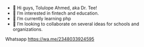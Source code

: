 - 👋 Hi guys, Tolulope Ahmed, aka Dr. Tee! 
- 👀 I’m interested in fintech and education. 
- 🌱 I’m currently learning php 
- 💞️ I’m looking to collaborate on several ideas for schools and organizations. 

Whatsapp 
https://wa.me/2348033924595 

<!---
tolulopeahmed/tolulopeahmed is a ✨ special ✨ repository because its `README.md` (this file) appears on your GitHub profile.
You can click the Preview link to take a look at your changes.
--->
